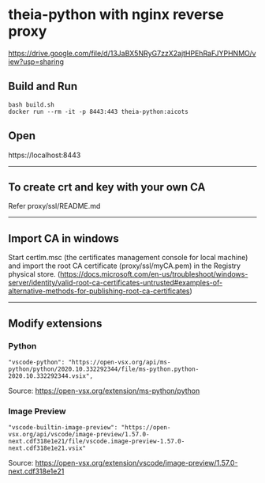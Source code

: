 # theia-python with nginx reverse proxy

https://drive.google.com/file/d/13JaBX5NRyG7zzX2ajtHPEhRaFJYPHNMO/view?usp=sharing

## Build and Run
```
bash build.sh
docker run --rm -it -p 8443:443 theia-python:aicots
```

## Open

https://localhost:8443


---

## To create crt and key with your own CA

Refer proxy/ssl/README.md


---

## Import CA in windows

Start certlm.msc (the certificates management console for local machine) and import the root CA certificate (proxy/ssl/myCA.pem) in the Registry physical store. (https://docs.microsoft.com/en-us/troubleshoot/windows-server/identity/valid-root-ca-certificates-untrusted#examples-of-alternative-methods-for-publishing-root-ca-certificates)


---

## Modify extensions

### Python

```
"vscode-python": "https://open-vsx.org/api/ms-python/python/2020.10.332292344/file/ms-python.python-2020.10.332292344.vsix",
```

Source: https://open-vsx.org/extension/ms-python/python


### Image Preview

```
"vscode-builtin-image-preview": "https://open-vsx.org/api/vscode/image-preview/1.57.0-next.cdf318e1e21/file/vscode.image-preview-1.57.0-next.cdf318e1e21.vsix"
```

Source: https://open-vsx.org/extension/vscode/image-preview/1.57.0-next.cdf318e1e21
